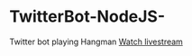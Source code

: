 # TwitterBot-NodeJS-

Twitter bot playing Hangman
[Watch livestream](https://www.livecoding.tv/video/twitter-bot-nodejs-part-1/)

